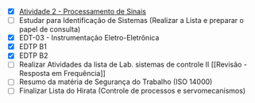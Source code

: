 - [x] [Atividade 2 - Processamento de Sinais](https://moodle.sjc.ifsp.edu.br/mod/assign/view.php?id=111847)
- [ ] Estudar para Identificação de Sistemas (Realizar a Lista e preparar o papel de consulta)
- [x] EDT-03 - Instrumentação Eletro-Eletrônica
- [x] EDTP B1
- [x] EDTP B2 
- [ ] Realizar Atividades da lista de Lab. sistemas de controle II [[Revisão - Resposta em Frequência]]
- [ ] Resumo da matéria de Segurança do Trabalho (ISO 14000)
- [ ] Finalizar Lista do Hirata (Controle de processos e servomecanismos)